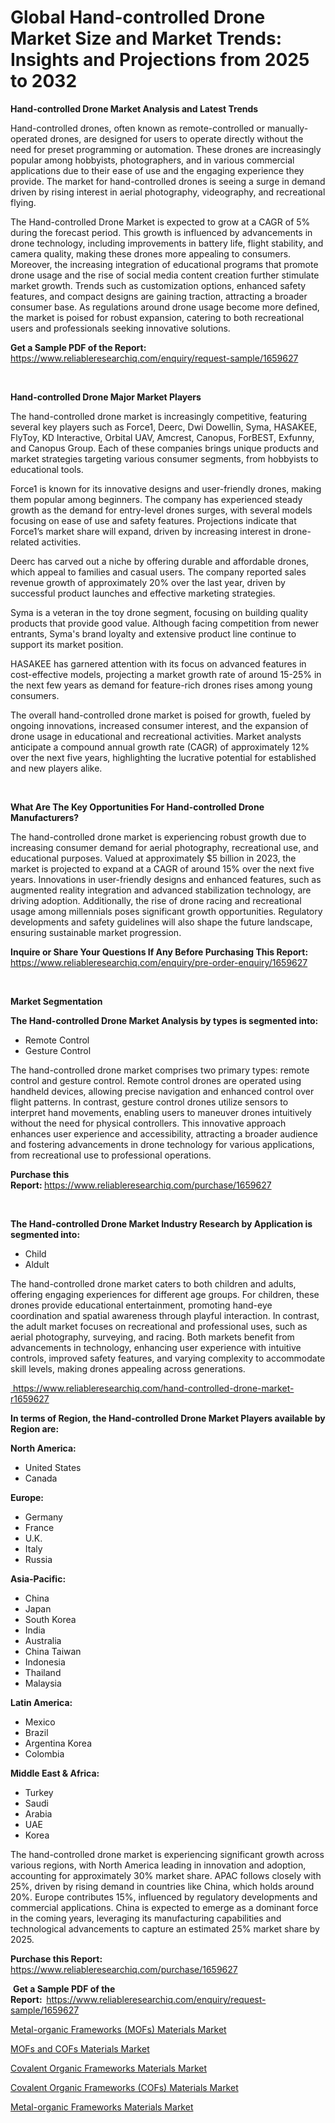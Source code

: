 <p><h1>Global Hand-controlled Drone Market Size and Market Trends: Insights and Projections from 2025 to 2032</h1></p><p><strong>Hand-controlled Drone Market Analysis and Latest Trends</strong></p>
<p><p>Hand-controlled drones, often known as remote-controlled or manually-operated drones, are designed for users to operate directly without the need for preset programming or automation. These drones are increasingly popular among hobbyists, photographers, and in various commercial applications due to their ease of use and the engaging experience they provide. The market for hand-controlled drones is seeing a surge in demand driven by rising interest in aerial photography, videography, and recreational flying.</p><p>The Hand-controlled Drone Market is expected to grow at a CAGR of 5% during the forecast period. This growth is influenced by advancements in drone technology, including improvements in battery life, flight stability, and camera quality, making these drones more appealing to consumers. Moreover, the increasing integration of educational programs that promote drone usage and the rise of social media content creation further stimulate market growth. Trends such as customization options, enhanced safety features, and compact designs are gaining traction, attracting a broader consumer base. As regulations around drone usage become more defined, the market is poised for robust expansion, catering to both recreational users and professionals seeking innovative solutions.</p></p>
<p><strong>Get a Sample PDF of the Report:&nbsp;</strong> <a href="https://www.reliableresearchiq.com/enquiry/request-sample/1659627?utm_campaign=973&utm_medium=2&utm_source=Github&utm_content=ia&utm_term=23032025&utm_id=hand-controlled-drone">https://www.reliableresearchiq.com/enquiry/request-sample/1659627</a></p>
<p>&nbsp;</p>
<p><strong>Hand-controlled Drone Major Market Players</strong></p>
<p><p>The hand-controlled drone market is increasingly competitive, featuring several key players such as Force1, Deerc, Dwi Dowellin, Syma, HASAKEE, FlyToy, KD Interactive, Orbital UAV, Amcrest, Canopus, ForBEST, Exfunny, and Canopus Group. Each of these companies brings unique products and market strategies targeting various consumer segments, from hobbyists to educational tools.</p><p>Force1 is known for its innovative designs and user-friendly drones, making them popular among beginners. The company has experienced steady growth as the demand for entry-level drones surges, with several models focusing on ease of use and safety features. Projections indicate that Force1’s market share will expand, driven by increasing interest in drone-related activities.</p><p>Deerc has carved out a niche by offering durable and affordable drones, which appeal to families and casual users. The company reported sales revenue growth of approximately 20% over the last year, driven by successful product launches and effective marketing strategies.</p><p>Syma is a veteran in the toy drone segment, focusing on building quality products that provide good value. Although facing competition from newer entrants, Syma's brand loyalty and extensive product line continue to support its market position.</p><p>HASAKEE has garnered attention with its focus on advanced features in cost-effective models, projecting a market growth rate of around 15-25% in the next few years as demand for feature-rich drones rises among young consumers.</p><p>The overall hand-controlled drone market is poised for growth, fueled by ongoing innovations, increased consumer interest, and the expansion of drone usage in educational and recreational activities. Market analysts anticipate a compound annual growth rate (CAGR) of approximately 12% over the next five years, highlighting the lucrative potential for established and new players alike.</p></p>
<p>&nbsp;</p>
<p><strong>What Are The Key Opportunities For Hand-controlled Drone Manufacturers?</strong></p>
<p><p>The hand-controlled drone market is experiencing robust growth due to increasing consumer demand for aerial photography, recreational use, and educational purposes. Valued at approximately $5 billion in 2023, the market is projected to expand at a CAGR of around 15% over the next five years. Innovations in user-friendly designs and enhanced features, such as augmented reality integration and advanced stabilization technology, are driving adoption. Additionally, the rise of drone racing and recreational usage among millennials poses significant growth opportunities. Regulatory developments and safety guidelines will also shape the future landscape, ensuring sustainable market progression.</p></p>
<p><strong>Inquire or Share Your Questions If Any Before Purchasing This Report:</strong> <a href="https://www.reliableresearchiq.com/enquiry/pre-order-enquiry/1659627?utm_campaign=973&utm_medium=2&utm_source=Github&utm_content=ia&utm_term=23032025&utm_id=hand-controlled-drone">https://www.reliableresearchiq.com/enquiry/pre-order-enquiry/1659627</a></p>
<p>&nbsp;</p>
<p><strong>Market Segmentation</strong></p>
<p><strong>The Hand-controlled Drone Market Analysis by types is segmented into:</strong></p>
<p><ul><li>Remote Control</li><li>Gesture Control</li></ul></p>
<p><p>The hand-controlled drone market comprises two primary types: remote control and gesture control. Remote control drones are operated using handheld devices, allowing precise navigation and enhanced control over flight patterns. In contrast, gesture control drones utilize sensors to interpret hand movements, enabling users to maneuver drones intuitively without the need for physical controllers. This innovative approach enhances user experience and accessibility, attracting a broader audience and fostering advancements in drone technology for various applications, from recreational use to professional operations.</p></p>
<p><strong>Purchase this Report:&nbsp;</strong><a href="https://www.reliableresearchiq.com/purchase/1659627?utm_campaign=973&utm_medium=2&utm_source=Github&utm_content=ia&utm_term=23032025&utm_id=hand-controlled-drone">https://www.reliableresearchiq.com/purchase/1659627</a></p>
<p>&nbsp;</p>
<p><strong>The Hand-controlled Drone Market Industry Research by Application is segmented into:</strong></p>
<p><ul><li>Child</li><li>Aldult</li></ul></p>
<p><p>The hand-controlled drone market caters to both children and adults, offering engaging experiences for different age groups. For children, these drones provide educational entertainment, promoting hand-eye coordination and spatial awareness through playful interaction. In contrast, the adult market focuses on recreational and professional uses, such as aerial photography, surveying, and racing. Both markets benefit from advancements in technology, enhancing user experience with intuitive controls, improved safety features, and varying complexity to accommodate skill levels, making drones appealing across generations.</p></p>
<p><a href="https://www.reliableresearchiq.com/hand-controlled-drone-market-r1659627?utm_campaign=973&utm_medium=2&utm_source=Github&utm_content=ia&utm_term=23032025&utm_id=hand-controlled-drone">&nbsp;https://www.reliableresearchiq.com/hand-controlled-drone-market-r1659627</a></p>
<p><strong>In terms of Region, the Hand-controlled Drone Market Players available by Region are:</strong></p>
<p>
    <p> <strong> North America: </strong>
        <ul>
            <li>United States</li>
            <li>Canada</li>
        </ul>
        </p> 
    <p> <strong> Europe: </strong>
        <ul>
            <li>Germany</li>
            <li>France</li>
            <li>U.K.</li>
            <li>Italy</li>
            <li>Russia</li>
        </ul>
        </p> 
    <p> <strong> Asia-Pacific: </strong>
        <ul>
            <li>China</li>
            <li>Japan</li>
            <li>South Korea</li>
            <li>India</li>
            <li>Australia</li>
            <li>China Taiwan</li>
            <li>Indonesia</li>
            <li>Thailand</li>
            <li>Malaysia</li>
        </ul>
        </p> 
    <p> <strong> Latin America: </strong>
        <ul>
            <li>Mexico</li>
            <li>Brazil</li>
            <li>Argentina Korea</li>
            <li>Colombia</li>
        </ul>
        </p> 
    <p> <strong> Middle East & Africa: </strong>
        <ul>
            <li>Turkey</li>
            <li>Saudi</li>
            <li>Arabia</li>
            <li>UAE</li>
            <li>Korea</li>
        </ul>
    </p>
    </p>
<p><p>The hand-controlled drone market is experiencing significant growth across various regions, with North America leading in innovation and adoption, accounting for approximately 30% market share. APAC follows closely with 25%, driven by rising demand in countries like China, which holds around 20%. Europe contributes 15%, influenced by regulatory developments and commercial applications. China is expected to emerge as a dominant force in the coming years, leveraging its manufacturing capabilities and technological advancements to capture an estimated 25% market share by 2025.</p></p>
<p><strong>Purchase this Report: </strong><a href="https://www.reliableresearchiq.com/purchase/1659627?utm_campaign=973&utm_medium=2&utm_source=Github&utm_content=ia&utm_term=23032025&utm_id=hand-controlled-drone">https://www.reliableresearchiq.com/purchase/1659627</a></p>
<p>&nbsp;<strong>Get a Sample PDF of the Report:&nbsp;&nbsp;</strong><a href="https://www.reliableresearchiq.com/enquiry/request-sample/1659627?utm_campaign=973&utm_medium=2&utm_source=Github&utm_content=ia&utm_term=23032025&utm_id=hand-controlled-drone">https://www.reliableresearchiq.com/enquiry/request-sample/1659627</a></p>
<p><strong></strong></p>
<p><p><a href="https://github.com/bramsklizas/Market-Research-Report-List-1/blob/main/metal-organic-frameworks-mofs-materials-market.md?utm_campaign=973&utm_medium=2&utm_source=Github&utm_content=ia&utm_term=23032025&utm_id=hand-controlled-drone">Metal-organic Frameworks (MOFs) Materials Market</a></p><p><a href="https://github.com/motanafraxer/Market-Research-Report-List-1/blob/main/mofs-and-cofs-materials-market.md?utm_campaign=973&utm_medium=2&utm_source=Github&utm_content=ia&utm_term=23032025&utm_id=hand-controlled-drone">MOFs and COFs Materials Market</a></p><p><a href="https://github.com/ridchycarlas/Market-Research-Report-List-1/blob/main/covalent-organic-frameworks-materials-market.md?utm_campaign=973&utm_medium=2&utm_source=Github&utm_content=ia&utm_term=23032025&utm_id=hand-controlled-drone">Covalent Organic Frameworks Materials Market</a></p><p><a href="https://github.com/fabinbuddygc/Market-Research-Report-List-1/blob/main/covalent-organic-frameworks-cofs-materials-market.md?utm_campaign=973&utm_medium=2&utm_source=Github&utm_content=ia&utm_term=23032025&utm_id=hand-controlled-drone">Covalent Organic Frameworks (COFs) Materials Market</a></p><p><a href="https://github.com/stohllaackdw/Market-Research-Report-List-1/blob/main/metal-organic-frameworks-materials-market.md?utm_campaign=973&utm_medium=2&utm_source=Github&utm_content=ia&utm_term=23032025&utm_id=hand-controlled-drone">Metal-organic Frameworks Materials Market</a></p></p>